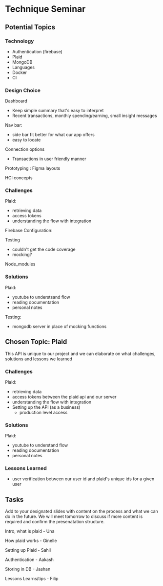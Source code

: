 # Technique Seminar

## Potential Topics

### Technology

- Authentication (firebase) 
- Plaid
- MongoDB
- Languages
- Docker
- CI

### Design Choice

Dashboard
  - Keep simple summary that's easy to interpret
- Recent transactions, monthly spending/earning, small insight messages
 
Nav bar: 
  - side bar fit better for what our app offers
  - easy to locate
  
Connection options
  - Transactions in user friendly manner

Prototyping : Figma layouts

HCI concepts

### Challenges

Plaid: 
  - retrieving data
  - access tokens
  - understanding the flow with integration

Firebase Configuration:

Testing
- couldn't get the code coverage
- mocking?
  
Node_modules

### Solutions

Plaid: 
- youtube to understsand flow
- reading documentation
- personal notes
  
Testing: 
- mongodb server in place of mocking functions

## Chosen Topic: Plaid

This API is unique to our project and we can elaborate on what challenges, solutions and lessons we learned


### Challenges

Plaid: 
  - retrieving data 
  - access tokens between the plaid api and our server
  - understanding the flow with integration
  - Setting up the API (as a business)
      - production level access

### Solutions

Plaid: 
- youtube to understand flow
- reading documentation
- personal notes

### Lessons Learned
- user verification between our user id and plaid's unique ids for a given user

## Tasks

Add to your designated slides with content on the process and what we can do in the future. We will meet tomorrow to discuss if more content is required and confirm the presenatation structure. 

Intro, what is plaid - Una

How plaid works - Ginelle

Setting up Plaid - Sahil

Authentication - Aakash

Storing in DB - Jashan

Lessons Learns/tips - Filip


